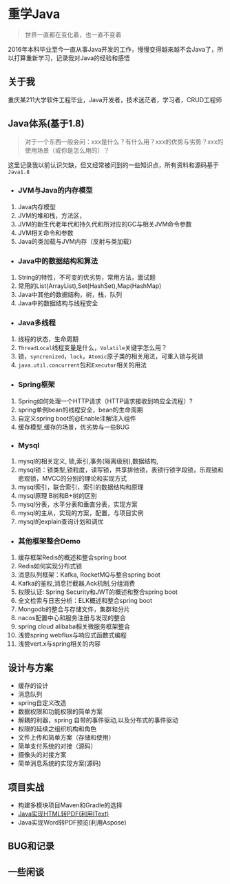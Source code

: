 # 重学Java
> 世界一直都在变化着，也一直不变着

2016年本科毕业至今一直从事Java开发的工作，慢慢变得越来越不会Java了，所以打算重新学习，记录我对Java的经验和感悟

## 关于我
重庆某211大学软件工程毕业，Java开发者，技术迷茫者，学习者，CRUD工程师

## Java体系(基于1.8)
> 对于一个东西一般会问：xxx是什么？有什么用？xxx的优势与劣势？xxx的使用场景（或你是怎么用的）？

这里记录我以前认识欠缺，但又经常被问到的一些知识点，所有资料和源码基于`Java1.8`

 - ### JVM与Java的内存模型
1. Java内存模型
2. JVM的堆和栈，方法区，
3. JVM的新生代老年代和持久代和所对应的GC与相关JVM命令参数
4. JVM相关命令和参数
5. Java的类加载与JVM内存（反射与类加载）

 - ### Java中的数据结构和算法
 1. String的特性，不可变的优劣势，常用方法，面试题
 2. 常用的List(ArrayList),Set(HashSet),Map(HashMap)
 3. Java中其他的数据结构，树，栈，队列
 4. Java中的数据结构与线程安全
 
 - ### Java多线程

1. 线程的状态，生命周期
2. `ThreadLocal`线程变量是什么，`Volatile`关键字怎么用？
3. 锁，`syncronized`，`lock`，`Atomic`原子类的相关用法，可重入锁与死锁
4. `java.util.concurrent`包和`Executor`相关的用法

- ### Spring框架
1. Spring如何处理一个HTTP请求（HTTP请求接收到响应全流程）?
2. spring单例bean的线程安全，bean的生命周期
3. 自定义spring boot的@Enable注解注入组件
4. 缓存模型,缓存的场景，优劣势与一些BUG


- ### Mysql
1. mysql的相关定义, 锁,索引,事务(隔离级别),数据结构,
2. mysql锁：锁类型,锁粒度，读写锁，共享排他锁，表锁行锁字段锁，乐观锁和悲观锁，MVCC的分别的理论和实现方式
3. mysql索引，联合索引，索引的数据结构和原理
4. mysql原理 B树和B+树的区别
5. mysql分表，水平分表和垂直分表，实现方案
6. mysql的主从，实现的方案，配置，与项目实例
7. mysql的explain查询计划和调优

- ### 其他框架整合Demo
1. 缓存框架Redis的概述和整合spring boot
2. Redis如何实现分布式锁
3. 消息队列框架：Kafka, RocketMQ与整合spring boot
4. Kafka的鉴权,消息拦截器,Ack机制,分组消费
5. 权限认证: Spring Security和JWT的概述和整合spring boot
6. 全文检索与日志分析：ELK概述和整合spring boot
7. Mongodb的整合与存储文件，集群和分片
8. nacos配置中心和服务注册与发现的整合
9. spring cloud alibaba相关微服务框架整合
10. 浅尝spring webflux与响应式函数式编程
11. 浅尝vert.x与spring相关的内容

## 设计与方案
- 缓存的设计
- 消息队列
- spring自定义改造
- 数据权限和功能权限的简单方案
- 解耦的利器，spring 自带的事件驱动,以及分布式的事件驱动
- 权限的延续之组织机构和角色
- 文件上传和简单方案（存储和使用）
- 简单支付系统的对接（源码）
- 摄像头的对接方案
- 简单消息系统的实现方案(源码)

## 项目实战

- 构建多模块项目Maven和Gradle的选择
- [Java实现HTML转PDF(利用IText)](doc/项目实战和Demo/Java实现HTML转PDF文档.md)
- Java实现Word转PDF预览(利用Aspose)

## BUG和记录


## 一些闲谈

